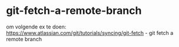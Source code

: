 # git-fetch-a-remote-branch
om volgende ex te doen: https://www.atlassian.com/git/tutorials/syncing/git-fetch - git fetch a remote branch

